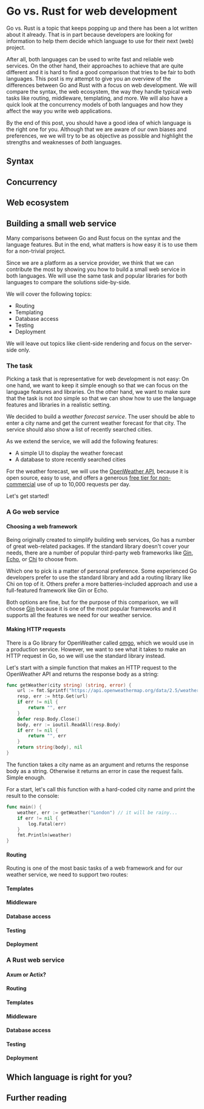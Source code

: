 # Go vs. Rust for web development

Go vs. Rust is a topic that keeps popping up and there has been a
lot written about it already. That is in part because developers are
looking for information to help them decide which language to use for
their next (web) project.

After all, both languages can be used to write fast and reliable
web services. On the other hand, their approaches to achieve that
are quite different and it is hard to find a good comparison that
tries to be fair to both languages.
This post is my attempt to give you an overview of the differences
between Go and Rust with a focus on web development. We will compare
the syntax, the web ecosystem, the way they handle typical web tasks
like routing, middleware, templating, and more.
We will also have a quick look at the concurrency models of both
languages and how they affect the way you write web applications.

By the end of this post, you should have a good idea of which
language is the right one for you.
Although that we are aware of our own biases and preferences, we
we will try to be as objective as possible and
highlight the strengths and weaknesses of *both* languages.

## Syntax

## Concurrency

## Web ecosystem

## Building a small web service

Many comparisons between Go and Rust focus on the syntax and
the language features. But in the end, what matters is how
easy it is to use them for a non-trivial project.

Since we are a platform as a service provider, we think that
we can contribute the most by showing you how to build a small
web service in both languages. We will use the same task and
popular libraries for both languages to compare the solutions
side-by-side.

We will cover the following topics:

- Routing
- Templating
- Database access
- Testing
- Deployment

We will leave out topics like client-side rendering
and focus on the server-side only.

### The task

Picking a task that is representative for web development is
not easy: On one hand, we want to keep it simple enough so
that we can focus on the language features and libraries.
On the other hand, we want to make sure that the task is
not *too* simple so that we can show how to use the language
features and libraries in a realistic setting.

We decided to build a *weather forecast service*. 
The user should be able to enter a city name and get the
current weather forecast for that city. The service should
also show a list of recently searched cities.

As we extend the service, we will add the following features:

- A simple UI to display the weather forecast
- A database to store recently searched cities

For the weather forecast, we will use the [OpenWeather API](https://openweathermap.org/api), because it is open source, easy to use, and offers a generous [free tier for non-commercial](https://open-meteo.com/en/pricing) use of up to 10,000 requests per day.

Let's get started!

### A Go web service

#### Choosing a web framework

Being originally created to simplify building web services, Go has a
number of great web-related packages. 
If the standard library doesn't cover your needs, there are a number of
popular third-party web frameworks like [Gin](https://gin-gonic.com),
[Echo](https://echo.labstack.com/), or [Chi](https://go-chi.io/#/) to choose from.

Which one to pick is a matter of personal preference.
Some experienced Go developers prefer to use the standard
library and add a routing library like Chi on top of it.
Others prefer a more batteries-included approach and use
a full-featured framework like Gin or Echo.

Both options are fine, but for the purpose of this comparison,
we will choose [Gin](https://gin-gonic.com) because it is
one of the most popular frameworks and it supports all
the features we need for our weather service.

#### Making HTTP requests

There is a Go library for OpenWeather called [omgo]( https://github.com/HectorMalot/omgo), which we would use in a production service. However, we want to see what it takes to make an HTTP request in Go, so we will use the standard library instead.

Let's start with a simple function that makes an HTTP request to the OpenWeather API and returns the response body as a string:

```go
func getWeather(city string) (string, error) {
	url := fmt.Sprintf("https://api.openweathermap.org/data/2.5/weather?q=%s&appid=%s", city, apiKey)
	resp, err := http.Get(url)
	if err != nil {
		return "", err
	}
	defer resp.Body.Close()
	body, err := ioutil.ReadAll(resp.Body)
	if err != nil {
		return "", err
	}
	return string(body), nil
}
```

The function takes a city name as an argument and returns the response body as a string. Otherwise it returns an error in case the request fails. Simple enough.

For a start, let's call this function with a hard-coded city name and print the result to the console:

```go
func main() {
	weather, err := getWeather("London") // it will be rainy...
	if err != nil {
		log.Fatal(err)
	}
	fmt.Println(weather)
}
```


#### Routing

Routing is one of the most basic tasks of a web framework
and for our weather service, we need to support two routes:


#### Templates

#### Middleware

#### Database access

#### Testing

#### Deployment

### A Rust web service

#### Axum or Actix?

#### Routing

#### Templates 

#### Middleware

#### Database access

#### Testing

#### Deployment

## Which language is right for you?

## Further reading

